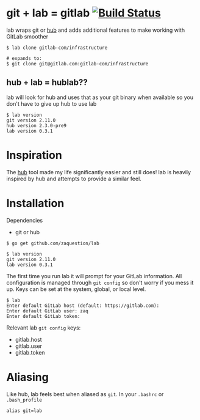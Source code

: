 # git + lab = gitlab [![Build Status](https://travis-ci.org/zaquestion/lab.svg?branch=master)](https://travis-ci.org/zaquestion/lab)

lab wraps git or [hub](https://github.com/github/hub) and adds additional features to make working with GitLab smoother

```
$ lab clone gitlab-com/infrastructure

# expands to:
$ git clone git@gitlab.com:gitlab-com/infrastructure
```

## hub + lab = hublab??

lab will look for hub and uses that as your git binary when available so you don't have to give up hub to use lab
```
$ lab version
git version 2.11.0
hub version 2.3.0-pre9
lab version 0.3.1
```

# Inspiration

The [hub](https://github.com/github/hub) tool made my life significantly easier and still does! lab is heavily inspired by hub and attempts to provide a similar feel.

# Installation

Dependencies

* git or hub

```
$ go get github.com/zaquestion/lab

$ lab version
git version 2.11.0
lab version 0.3.1
```

The first time you run lab it will prompt for your GitLab information. All configuration is managed through `git config` so don't worry if you mess it up. Keys can be set at the system, global, or local level.
```
$ lab
Enter default GitLab host (default: https://gitlab.com):
Enter default GitLab user: zaq
Enter default GitLab token:
```

Relevant lab `git config` keys:
* gitlab.host
* gitlab.user
* gitlab.token


# Aliasing

Like hub, lab feels best when aliased as `git`. In your `.bashrc` or `.bash_profile`
```
alias git=lab
```
